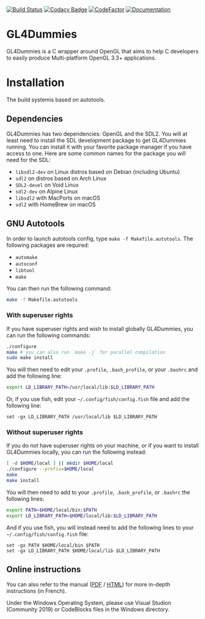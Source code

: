 [![Build Status](https://travis-ci.org/noalien/GL4Dummies.svg?branch=master)](https://travis-ci.org/noalien/GL4Dummies)
[![Codacy Badge](https://api.codacy.com/project/badge/Grade/763511e61710449e841821bafbd346e6)](https://www.codacy.com/app/Phundrak/GL4Dummies?utm_source=github.com&amp;utm_medium=referral&amp;utm_content=noalien/GL4Dummies&amp;utm_campaign=Badge_Grade)
[![CodeFactor](https://www.codefactor.io/repository/github/noalien/gl4dummies/badge)](https://www.codefactor.io/repository/github/noalien/gl4dummies)
[![Documentation](http://phundrak.fr/img/docs-doxygen-blue.svg)](http://gl4d.api8.fr/doxygen/html/files.html)

# GL4Dummies
GL4Dummies is a C wrapper around OpenGL that aims to help C developers to easily
produce Multi-platform OpenGL 3.3+ applications.

# Installation

The build systemis based on autotools.

## Dependencies
GL4Dummies has two dependencies: OpenGL and the SDL2. You will at least need to
install the SDL development package to get GL4Dummies running. You can install
it with your favorite package manager if you have access to one. Here are some
common names for the package you will need for the SDL:
- `libsdl2-dev` on Linux distros based on Debian (including Ubuntu)
- `sdl2` on distros based on Arch Linux
- `SDL2-devel` on Void Linux
- `sdl2-dev` on Alpine Linux
- `libsdl2` with MacPorts on macOS
- `sdl2` with HomeBrew on macOS

## GNU Autotools
In order to launch autotools config, type `make -f Makefile.autotools`. The
following packages are required:
- `automake`
- `autoconf`
- `libtool`
- `make`

You can then run the following command:
```sh
make -f Makefile.autotools
```

### With superuser rights
If you have superuser rights and wish to install globally GL4Dummies, you can
run the following commands:
```sh
./configure
make # you can also run `make -j` for parallel compilation
sudo make install
```

You will then need to edit your `.profile`, `.bash_profile`, or your `.bashrc`
and add the following line:
```bash
export LD_LIBRARY_PATH=/usr/local/lib:$LD_LIBRARY_PATH
```
Or, if you use fish, edit your `~/.config/fish/config.fish` file and add the
following line:
```fish
set -gx LD_LIBRARY_PATH /usr/local/lib $LD_LIBRARY_PATH
```

### Without superuser rights
If you do not have superuser rights on your machine, or if you want to install
GL4Dummies locally, you can run the following instead:
```sh
[ -d $HOME/local ] || mkdir $HOME/local
./configure --prefix=$HOME/local
make
make install
```
You will then need to add to your `.profile`, `.bash_profile`, or `.bashrc` the
following lines:
```bash
export PATH=$HOME/local/bin:$PATH
export LD_LIBRARY_PATH=$HOME/local/lib:$LD_LIBRARY_PATH
```

And if you use fish, you will instead need to add the following lines to your
`~/.config/fish/config.fish` file:
```fish
set -gx PATH $HOME/local/bin $PATH
set -gx LD_LIBRARY_PATH $HOME/local/lib $LD_LIBRARY_PATH
```

## Online instructions
You can also refer to the manual ([PDF](http://gl4d.api8.fr/FR/gl4d.pdf) /
[HTML](http://gl4d.api8.fr/FR/gl4d.html)) for more in-depth instructions (in
French).

Under the Windows Operating System, please use Visual Studion
(Community 2019) or CodeBlocks files in the Windows directory.
